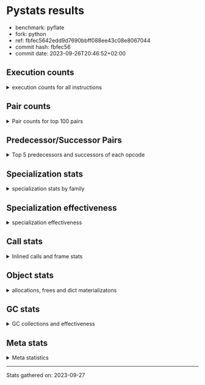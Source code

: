 
# Pystats results

- benchmark: pyflate
- fork: python
- ref: fbfec5642edd9d7690bbff088ee43c08e8067044
- commit hash: fbfec56
- commit date: 2023-09-26T20:46:52+02:00

## Execution counts

<details>
<summary> execution counts for all instructions </summary>

|Name | Count | Self | Cumulative | Miss ratio | 
|---|---:|---:|---:|---:|
| LOAD_FAST | 997,976,340 | 22.0% | 22.0% |  |
| LOAD_ATTR_INSTANCE_VALUE | 320,378,280 | 7.1% | 29.0% |  |
| LOAD_CONST | 320,088,600 | 7.1% | 36.1% |  |
| POP_JUMP_IF_FALSE | 295,274,340 | 6.5% | 42.6% |  |
| COMPARE_OP_INT | 241,876,560 | 5.3% | 47.9% |  |
| STORE_FAST | 225,396,480 | 5.0% | 52.9% |  |
| LOAD_FAST_LOAD_FAST | 218,228,700 | 4.8% | 57.7% |  |
| BINARY_OP | 145,463,300 | 3.2% | 60.9% |  |
| BINARY_OP_SUBTRACT_INT | 121,967,940 | 2.7% | 63.6% |  |
| JUMP_BACKWARD | 112,407,300 | 2.5% | 66.1% |  |
| SWAP | 112,375,380 | 2.5% | 68.6% |  |
| TO_BOOL_BOOL | 106,050,240 | 2.3% | 70.9% |  |
| BINARY_OP_ADD_INT | 104,915,460 | 2.3% | 73.2% |  |
| COPY | 103,479,120 | 2.3% | 75.5% |  |
| RESUME_CHECK | 95,983,980 | 2.1% | 77.6% | 0.0% |
| CALL_PY_EXACT_ARGS | 95,877,540 | 2.1% | 79.7% |  |
| LOAD_ATTR_METHOD_WITH_VALUES | 90,255,660 | 2.0% | 81.7% |  |
| RETURN_VALUE | 82,309,320 | 1.8% | 83.5% |  |
| BINARY_SUBSCR_LIST_INT | 68,517,420 | 1.5% | 85.0% |  |
| BINARY_SUBSCR | 58,030,840 | 1.3% | 86.3% |  |
| POP_JUMP_IF_TRUE | 57,245,280 | 1.3% | 87.6% |  |
| FOR_ITER_LIST | 53,177,280 | 1.2% | 88.7% |  |
| POP_TOP | 49,032,360 | 1.1% | 89.8% |  |
| LOAD_ATTR_METHOD_NO_DICT | 46,024,560 | 1.0% | 90.8% |  |
| CALL_LIST_APPEND | 46,008,660 | 1.0% | 91.8% |  |
| LOAD_GLOBAL_BUILTIN | 45,163,320 | 1.0% | 92.8% |  |
| CALL_LEN | 40,474,200 | 0.9% | 93.7% |  |
| STORE_SUBSCR_LIST_INT | 40,342,080 | 0.9% | 94.6% |  |
| STORE_ATTR_INSTANCE_VALUE | 35,343,900 | 0.8% | 95.4% |  |
| BINARY_SLICE | 35,338,380 | 0.8% | 96.2% |  |
| JUMP_FORWARD | 22,096,680 | 0.5% | 96.7% |  |
| FOR_ITER_RANGE | 20,896,980 | 0.5% | 97.1% |  |
| STORE_FAST_STORE_FAST | 20,293,020 | 0.4% | 97.6% |  |
| UNPACK_SEQUENCE_TWO_TUPLE | 20,240,400 | 0.4% | 98.0% |  |
| FOR_ITER | 20,191,480 | 0.4% | 98.5% |  |
| RETURN_CONST | 13,728,060 | 0.3% | 98.8% |  |
| UNARY_INVERT | 9,402,480 | 0.2% | 99.0% |  |
| GET_ITER | 9,004,020 | 0.2% | 99.2% |  |
| NOP | 8,905,080 | 0.2% | 99.4% |  |
| LOAD_GLOBAL_MODULE | 5,700,040 | 0.1% | 99.5% |  |
| STORE_SLICE | 5,568,180 | 0.1% | 99.6% |  |
| CALL_BUILTIN_O | 4,566,480 | 0.1% | 99.7% |  |
| LOAD_ATTR | 4,056,100 | 0.1% | 99.8% |  |
| TO_BOOL | 4,054,740 | 0.1% | 99.9% |  |
| CALL_METHOD_DESCRIPTOR_FAST | 4,053,780 | 0.1% | 100.0% |  |
| TO_BOOL_INT | 538,860 | 0.0% | 100.0% |  |
| CALL_BUILTIN_CLASS | 121,860 | 0.0% | 100.0% |  |
| BUILD_LIST | 69,480 | 0.0% | 100.0% |  |
| EXIT_INIT_CHECK | 53,400 | 0.0% | 100.0% |  |
| CALL_ALLOC_AND_ENTER_INIT | 53,400 | 0.0% | 100.0% |  |
| BUILD_TUPLE | 53,280 | 0.0% | 100.0% |  |
| INTERPRETER_EXIT | 52,920 | 0.0% | 100.0% |  |
| BINARY_OP_MULTIPLY_INT | 33,720 | 0.0% | 100.0% |  |
| CALL_BUILTIN_FAST | 24,060 | 0.0% | 100.0% |  |
| CALL | 17,100 | 0.0% | 100.0% |  |
| LIST_APPEND | 8,700 | 0.0% | 100.0% |  |
| LOAD_GLOBAL | 720 | 0.0% | 100.0% |  |
| COMPARE_OP | 420 | 0.0% | 100.0% |  |
| PUSH_NULL | 360 | 0.0% | 100.0% |  |
| CALL_KW | 360 | 0.0% | 100.0% |  |
| CALL_BUILTIN_FAST_WITH_KEYWORDS | 240 | 0.0% | 100.0% |  |
| LOAD_ATTR_MODULE | 220 | 0.0% | 100.0% |  |
| LOAD_DEREF | 180 | 0.0% | 100.0% |  |
| STORE_ATTR | 160 | 0.0% | 100.0% |  |
| LOAD_FAST_AND_CLEAR | 120 | 0.0% | 100.0% |  |
| CALL_METHOD_DESCRIPTOR_O | 120 | 0.0% | 100.0% |  |
| CALL_METHOD_DESCRIPTOR_NOARGS | 120 | 0.0% | 100.0% |  |
| CALL_ISINSTANCE | 120 | 0.0% | 100.0% |  |
| CALL_FUNCTION_EX | 120 | 0.0% | 100.0% |  |
| LOAD_FAST_CHECK | 60 | 0.0% | 100.0% |  |
| LIST_EXTEND | 60 | 0.0% | 100.0% |  |
| COPY_FREE_VARS | 60 | 0.0% | 100.0% |  |
| COMPARE_OP_STR | 60 | 0.0% | 100.0% |  |
| CALL_INTRINSIC_1 | 60 | 0.0% | 100.0% |  |
| BINARY_OP_SUBTRACT_FLOAT | 60 | 0.0% | 100.0% |  |


</details>

## Pair counts

<details>
<summary> Pair counts for top 100 pairs </summary>

|Pair | Count | Self | Cumulative | 
|---|---:|---:|---:|
| POP_JUMP_IF_FALSE LOAD_FAST | 238,200,360 | 5.2% | 5.2% |
| LOAD_FAST LOAD_ATTR_INSTANCE_VALUE | 202,437,800 | 4.5% | 9.7% |
| COMPARE_OP_INT POP_JUMP_IF_FALSE | 188,700,360 | 4.2% | 13.9% |
| LOAD_ATTR_INSTANCE_VALUE LOAD_FAST | 139,946,220 | 3.1% | 16.9% |
| STORE_FAST LOAD_FAST | 121,309,440 | 2.7% | 19.6% |
| LOAD_FAST LOAD_CONST | 114,541,080 | 2.5% | 22.1% |
| LOAD_FAST TO_BOOL_BOOL | 106,050,120 | 2.3% | 24.5% |
| TO_BOOL_BOOL POP_JUMP_IF_FALSE | 106,034,880 | 2.3% | 26.8% |
| CALL_PY_EXACT_ARGS RESUME_CHECK | 95,877,540 | 2.1% | 28.9% |
| LOAD_CONST BINARY_OP_ADD_INT | 93,302,020 | 2.1% | 31.0% |
| LOAD_FAST LOAD_ATTR_METHOD_WITH_VALUES | 90,221,720 | 2.0% | 33.0% |
| LOAD_ATTR_INSTANCE_VALUE COMPARE_OP_INT | 83,021,760 | 1.8% | 34.8% |
| LOAD_FAST_LOAD_FAST LOAD_ATTR_INSTANCE_VALUE | 82,920,540 | 1.8% | 36.6% |
| LOAD_CONST BINARY_OP_SUBTRACT_INT | 82,628,520 | 1.8% | 38.5% |
| LOAD_ATTR_METHOD_WITH_VALUES LOAD_FAST | 81,641,220 | 1.8% | 40.2% |
| STORE_FAST LOAD_FAST_LOAD_FAST | 76,118,460 | 1.7% | 41.9% |
| LOAD_FAST COMPARE_OP_INT | 61,175,580 | 1.3% | 43.3% |
| LOAD_FAST LOAD_FAST | 54,528,840 | 1.2% | 44.5% |
| LOAD_CONST LOAD_FAST | 53,977,380 | 1.2% | 45.7% |
| COMPARE_OP_INT POP_JUMP_IF_TRUE | 53,176,200 | 1.2% | 46.8% |
| FOR_ITER_LIST STORE_FAST | 53,123,580 | 1.2% | 48.0% |
| RESUME_CHECK LOAD_CONST | 48,250,920 | 1.1% | 49.1% |
| LOAD_FAST BINARY_OP | 46,166,300 | 1.0% | 50.1% |
| LOAD_FAST LOAD_ATTR_METHOD_NO_DICT | 46,024,380 | 1.0% | 51.1% |
| LOAD_GLOBAL_BUILTIN LOAD_FAST | 45,094,800 | 1.0% | 52.1% |
| JUMP_BACKWARD FOR_ITER_LIST | 44,279,880 | 1.0% | 53.1% |
| POP_JUMP_IF_TRUE JUMP_BACKWARD | 44,228,640 | 1.0% | 54.0% |
| LOAD_FAST CALL_PY_EXACT_ARGS | 43,352,780 | 1.0% | 55.0% |
| LOAD_FAST CALL_LEN | 40,474,120 | 0.9% | 55.9% |
| LOAD_FAST_LOAD_FAST BINARY_SUBSCR_LIST_INT | 40,342,080 | 0.9% | 56.8% |
| LOAD_FAST BINARY_OP_SUBTRACT_INT | 39,305,640 | 0.9% | 57.6% |
| BINARY_OP_SUBTRACT_INT RETURN_VALUE | 39,301,020 | 0.9% | 58.5% |
| BINARY_OP LOAD_CONST | 39,301,020 | 0.9% | 59.4% |
| LOAD_FAST LOAD_GLOBAL_BUILTIN | 36,434,400 | 0.8% | 60.2% |
| BINARY_OP LOAD_FAST | 36,106,440 | 0.8% | 61.0% |
| RESUME_CHECK LOAD_FAST_LOAD_FAST | 35,519,640 | 0.8% | 61.8% |
| SWAP STORE_ATTR_INSTANCE_VALUE | 35,019,840 | 0.8% | 62.5% |
| LOAD_FAST COPY | 35,019,840 | 0.8% | 63.3% |
| COPY LOAD_ATTR_INSTANCE_VALUE | 35,019,840 | 0.8% | 64.1% |
| RETURN_VALUE STORE_FAST | 33,448,680 | 0.7% | 64.8% |
| BINARY_OP_ADD_INT SWAP | 32,332,200 | 0.7% | 65.5% |
| STORE_ATTR_INSTANCE_VALUE LOAD_FAST | 30,967,380 | 0.7% | 66.2% |
| BINARY_OP_SUBTRACT_INT BINARY_OP | 29,956,080 | 0.7% | 66.9% |
| RETURN_VALUE BINARY_OP | 29,898,540 | 0.7% | 67.5% |
| LOAD_ATTR_INSTANCE_VALUE CALL_PY_EXACT_ARGS | 29,392,320 | 0.6% | 68.2% |
| SWAP COPY | 28,117,080 | 0.6% | 68.8% |
| COPY COMPARE_OP_INT | 28,117,040 | 0.6% | 69.4% |
| LOAD_CONST COMPARE_OP_INT | 26,989,000 | 0.6% | 70.0% |
| LOAD_ATTR_METHOD_NO_DICT LOAD_FAST | 25,784,820 | 0.6% | 70.6% |
| BINARY_SUBSCR_LIST_INT STORE_FAST | 25,739,220 | 0.6% | 71.1% |
| BINARY_OP_ADD_INT BINARY_SLICE | 24,201,660 | 0.5% | 71.7% |
| LOAD_FAST_LOAD_FAST LOAD_CONST | 23,689,140 | 0.5% | 72.2% |
| JUMP_BACKWARD LOAD_FAST | 23,623,080 | 0.5% | 72.7% |
| BINARY_OP_SUBTRACT_INT COMPARE_OP_INT | 23,511,240 | 0.5% | 73.2% |
| POP_TOP LOAD_FAST | 22,570,560 | 0.5% | 73.7% |
| LOAD_CONST STORE_FAST | 22,415,160 | 0.5% | 74.2% |
| JUMP_FORWARD LOAD_FAST | 22,096,440 | 0.5% | 74.7% |
| BINARY_OP_ADD_INT STORE_FAST | 22,063,740 | 0.5% | 75.2% |
| JUMP_BACKWARD FOR_ITER_RANGE | 20,790,480 | 0.5% | 75.7% |
| FOR_ITER_RANGE STORE_FAST | 20,790,480 | 0.5% | 76.1% |
| LOAD_ATTR_INSTANCE_VALUE STORE_FAST | 20,500,680 | 0.5% | 76.6% |
| BINARY_OP RETURN_VALUE | 20,496,120 | 0.5% | 77.0% |
| CALL_LIST_APPEND JUMP_BACKWARD | 20,417,640 | 0.4% | 77.5% |
| UNPACK_SEQUENCE_TWO_TUPLE STORE_FAST_STORE_FAST | 20,240,040 | 0.4% | 77.9% |
| JUMP_BACKWARD FOR_ITER | 20,186,400 | 0.4% | 78.4% |
| FOR_ITER UNPACK_SEQUENCE_TWO_TUPLE | 20,186,400 | 0.4% | 78.8% |
| SWAP SWAP | 20,171,040 | 0.4% | 79.2% |
| SWAP STORE_SUBSCR_LIST_INT | 20,171,040 | 0.4% | 79.7% |
| STORE_SUBSCR_LIST_INT LOAD_FAST_LOAD_FAST | 20,171,040 | 0.4% | 80.1% |
| STORE_SUBSCR_LIST_INT JUMP_BACKWARD | 20,171,040 | 0.4% | 80.6% |
| STORE_FAST_STORE_FAST LOAD_FAST_LOAD_FAST | 20,171,040 | 0.4% | 81.0% |
| LOAD_FAST_LOAD_FAST LOAD_FAST_LOAD_FAST | 20,171,040 | 0.4% | 81.5% |
| LOAD_FAST_LOAD_FAST COPY | 20,171,040 | 0.4% | 81.9% |
| LOAD_FAST_LOAD_FAST BINARY_SUBSCR | 20,171,040 | 0.4% | 82.4% |
| LOAD_ATTR_METHOD_NO_DICT LOAD_FAST_LOAD_FAST | 20,171,040 | 0.4% | 82.8% |
| COPY COPY | 20,171,040 | 0.4% | 83.2% |
| COPY BINARY_SUBSCR_LIST_INT | 20,171,040 | 0.4% | 83.7% |
| BINARY_SUBSCR_LIST_INT STORE_SUBSCR_LIST_INT | 20,171,040 | 0.4% | 84.1% |
| BINARY_SUBSCR_LIST_INT LOAD_CONST | 20,171,040 | 0.4% | 84.6% |
| BINARY_SUBSCR CALL_LIST_APPEND | 20,171,040 | 0.4% | 85.0% |
| BINARY_OP_ADD_INT BINARY_SUBSCR | 19,724,640 | 0.4% | 85.5% |
| BINARY_SUBSCR SWAP | 19,167,780 | 0.4% | 85.9% |
| CALL_LEN COMPARE_OP_INT | 18,298,960 | 0.4% | 86.3% |
| POP_JUMP_IF_FALSE JUMP_BACKWARD | 18,254,280 | 0.4% | 86.7% |
| STORE_FAST LOAD_CONST | 18,130,560 | 0.4% | 87.1% |
| LOAD_FAST LOAD_FAST_LOAD_FAST | 18,120,960 | 0.4% | 87.5% |
| LOAD_FAST BINARY_SUBSCR | 18,120,960 | 0.4% | 87.9% |
| CALL_LIST_APPEND LOAD_FAST | 18,120,960 | 0.4% | 88.3% |
| CALL_LEN LOAD_CONST | 18,120,960 | 0.4% | 88.7% |
| BINARY_SUBSCR LOAD_FAST | 18,120,960 | 0.4% | 89.1% |
| BINARY_SLICE CALL_LIST_APPEND | 17,608,440 | 0.4% | 89.5% |
| POP_TOP JUMP_FORWARD | 17,564,580 | 0.4% | 89.9% |
| POP_JUMP_IF_FALSE POP_TOP | 17,564,100 | 0.4% | 90.2% |
| BINARY_OP STORE_FAST | 14,328,960 | 0.3% | 90.6% |
| RETURN_CONST POP_TOP | 13,674,660 | 0.3% | 90.9% |
| LOAD_FAST RETURN_VALUE | 13,509,420 | 0.3% | 91.2% |
| BINARY_OP SWAP | 13,456,200 | 0.3% | 91.5% |
| LOAD_CONST CALL_PY_EXACT_ARGS | 13,455,980 | 0.3% | 91.8% |
| POP_JUMP_IF_TRUE LOAD_FAST | 13,007,520 | 0.3% | 92.0% |
| RESUME_CHECK LOAD_FAST | 12,212,220 | 0.3% | 92.3% |


</details>

## Predecessor/Successor Pairs

<details>
<summary> Top 5 predecessors and successors of each opcode </summary>

### BINARY_SLICE

<details>
<summary> Successors and predecessors for BINARY_SLICE </summary>

|Predecessors | Count | Percentage | 
|---|---:|---:|
| BINARY_OP_ADD_INT | 24,201,660 | 68.5% |
| LOAD_CONST | 5,568,540 | 15.8% |
| LOAD_FAST | 5,568,180 | 15.8% |

|Successors | Count | Percentage | 
|---|---:|---:|
| CALL_LIST_APPEND | 17,608,440 | 49.8% |
| BINARY_OP | 11,136,360 | 31.5% |
| LOAD_FAST | 5,568,180 | 15.8% |
| LOAD_GLOBAL_BUILTIN | 512,520 | 1.5% |
| CALL_BUILTIN_O | 512,520 | 1.5% |


</details>

### STORE_SLICE

<details>
<summary> Successors and predecessors for STORE_SLICE </summary>

|Predecessors | Count | Percentage | 
|---|---:|---:|
| LOAD_CONST | 5,568,180 | 100.0% |

|Successors | Count | Percentage | 
|---|---:|---:|
| RETURN_CONST | 5,568,180 | 100.0% |


</details>

### CACHE

<details>
<summary> Successors and predecessors for CACHE </summary>

|Predecessors | Count | Percentage | 
|---|---:|---:|

|Successors | Count | Percentage | 
|---|---:|---:|
| RESUME_CHECK | 52,920 | 100.0% |


</details>

### BINARY_SUBSCR

<details>
<summary> Successors and predecessors for BINARY_SUBSCR </summary>

|Predecessors | Count | Percentage | 
|---|---:|---:|
| LOAD_FAST_LOAD_FAST | 20,171,040 | 34.8% |
| BINARY_OP_ADD_INT | 19,724,640 | 34.0% |
| LOAD_FAST | 18,120,960 | 31.2% |
| BINARY_SUBSCR | 14,200 | 0.0% |

|Successors | Count | Percentage | 
|---|---:|---:|
| CALL_LIST_APPEND | 20,171,040 | 34.8% |
| SWAP | 19,167,780 | 33.0% |
| LOAD_FAST | 18,120,960 | 31.2% |
| COMPARE_OP_INT | 556,860 | 1.0% |
| BINARY_SUBSCR | 14,200 | 0.0% |


</details>

### EXIT_INIT_CHECK

<details>
<summary> Successors and predecessors for EXIT_INIT_CHECK </summary>

|Predecessors | Count | Percentage | 
|---|---:|---:|
| RETURN_CONST | 53,400 | 100.0% |

|Successors | Count | Percentage | 
|---|---:|---:|
| RETURN_VALUE | 53,400 | 100.0% |


</details>

### GET_ITER

<details>
<summary> Successors and predecessors for GET_ITER </summary>

|Predecessors | Count | Percentage | 
|---|---:|---:|
| LOAD_ATTR_INSTANCE_VALUE | 8,896,980 | 98.8% |
| CALL_BUILTIN_CLASS | 106,560 | 1.2% |
| BINARY_SLICE | 360 | 0.0% |
| LOAD_FAST | 120 | 0.0% |

|Successors | Count | Percentage | 
|---|---:|---:|
| FOR_ITER_LIST | 8,897,400 | 98.8% |
| FOR_ITER_RANGE | 106,500 | 1.2% |
| LOAD_FAST_AND_CLEAR | 60 | 0.0% |
| FOR_ITER | 60 | 0.0% |


</details>

### INTERPRETER_EXIT

<details>
<summary> Successors and predecessors for INTERPRETER_EXIT </summary>

|Predecessors | Count | Percentage | 
|---|---:|---:|
| RETURN_VALUE | 52,920 | 100.0% |

|Successors | Count | Percentage | 
|---|---:|---:|


</details>

### NOP

<details>
<summary> Successors and predecessors for NOP </summary>

|Predecessors | Count | Percentage | 
|---|---:|---:|
| CALL_LIST_APPEND | 5,390,220 | 60.5% |
| JUMP_BACKWARD | 3,505,980 | 39.4% |
| POP_JUMP_IF_FALSE | 8,700 | 0.1% |
| STORE_FAST | 120 | 0.0% |
| POP_TOP | 60 | 0.0% |

|Successors | Count | Percentage | 
|---|---:|---:|
| JUMP_BACKWARD | 5,390,220 | 60.5% |
| LOAD_FAST | 3,514,800 | 39.5% |
| LOAD_DEREF | 60 | 0.0% |


</details>

### POP_TOP

<details>
<summary> Successors and predecessors for POP_TOP </summary>

|Predecessors | Count | Percentage | 
|---|---:|---:|
| POP_JUMP_IF_FALSE | 17,564,100 | 35.8% |
| RETURN_CONST | 13,674,660 | 27.9% |
| RETURN_VALUE | 8,896,440 | 18.1% |
| SWAP | 8,896,260 | 18.1% |
| POP_JUMP_IF_TRUE | 360 | 0.0% |

|Successors | Count | Percentage | 
|---|---:|---:|
| LOAD_FAST | 22,570,560 | 46.0% |
| JUMP_FORWARD | 17,564,580 | 35.8% |
| RETURN_VALUE | 8,896,260 | 18.1% |
| RETURN_CONST | 420 | 0.0% |
| LOAD_FAST_LOAD_FAST | 360 | 0.0% |


</details>

### PUSH_NULL

<details>
<summary> Successors and predecessors for PUSH_NULL </summary>

|Predecessors | Count | Percentage | 
|---|---:|---:|
| LOAD_ATTR_MODULE | 220 | 61.1% |
| LOAD_DEREF | 120 | 33.3% |
| LOAD_ATTR | 20 | 5.6% |

|Successors | Count | Percentage | 
|---|---:|---:|
| CALL | 180 | 50.0% |
| LOAD_FAST | 120 | 33.3% |
| LOAD_FAST_CHECK | 60 | 16.7% |


</details>

### RETURN_VALUE

<details>
<summary> Successors and predecessors for RETURN_VALUE </summary>

|Predecessors | Count | Percentage | 
|---|---:|---:|
| BINARY_OP_SUBTRACT_INT | 39,301,020 | 47.7% |
| BINARY_OP | 20,496,120 | 24.9% |
| LOAD_FAST | 13,509,420 | 16.4% |
| POP_TOP | 8,896,260 | 10.8% |
| EXIT_INIT_CHECK | 53,400 | 0.1% |

|Successors | Count | Percentage | 
|---|---:|---:|
| STORE_FAST | 33,448,680 | 40.6% |
| BINARY_OP | 29,898,540 | 36.3% |
| LOAD_FAST | 9,455,400 | 11.5% |
| POP_TOP | 8,896,440 | 10.8% |
| TO_BOOL_INT | 470,460 | 0.6% |


</details>

### TO_BOOL

<details>
<summary> Successors and predecessors for TO_BOOL </summary>

|Predecessors | Count | Percentage | 
|---|---:|---:|
| LOAD_FAST | 4,053,740 | 100.0% |
| TO_BOOL | 980 | 0.0% |
| CALL_LEN | 20 | 0.0% |

|Successors | Count | Percentage | 
|---|---:|---:|
| POP_JUMP_IF_TRUE | 4,053,720 | 100.0% |
| TO_BOOL | 980 | 0.0% |
| TO_BOOL_INT | 40 | 0.0% |


</details>

### UNARY_INVERT

<details>
<summary> Successors and predecessors for UNARY_INVERT </summary>

|Predecessors | Count | Percentage | 
|---|---:|---:|
| BINARY_OP | 9,402,480 | 100.0% |

|Successors | Count | Percentage | 
|---|---:|---:|
| BINARY_OP | 9,402,480 | 100.0% |


</details>

### BINARY_OP

<details>
<summary> Successors and predecessors for BINARY_OP </summary>

|Predecessors | Count | Percentage | 
|---|---:|---:|
| LOAD_FAST | 46,166,300 | 31.7% |
| BINARY_OP_SUBTRACT_INT | 29,956,080 | 20.6% |
| RETURN_VALUE | 29,898,540 | 20.6% |
| BINARY_SLICE | 11,136,360 | 7.7% |
| UNARY_INVERT | 9,402,480 | 6.5% |

|Successors | Count | Percentage | 
|---|---:|---:|
| LOAD_CONST | 39,301,020 | 27.0% |
| LOAD_FAST | 36,106,440 | 24.8% |
| RETURN_VALUE | 20,496,120 | 14.1% |
| STORE_FAST | 14,328,960 | 9.9% |
| SWAP | 13,456,200 | 9.3% |


</details>

### BUILD_LIST

<details>
<summary> Successors and predecessors for BUILD_LIST </summary>

|Predecessors | Count | Percentage | 
|---|---:|---:|
| LOAD_FAST_LOAD_FAST | 53,280 | 76.7% |
| CALL_BUILTIN_CLASS | 14,400 | 20.7% |
| STORE_FAST | 540 | 0.8% |
| RESUME_CHECK | 480 | 0.7% |
| BUILD_TUPLE | 360 | 0.5% |

|Successors | Count | Percentage | 
|---|---:|---:|
| BINARY_OP | 68,040 | 97.9% |
| STORE_FAST | 1,200 | 1.7% |
| SWAP | 60 | 0.1% |
| LOAD_DEREF | 60 | 0.1% |
| LOAD_CONST | 60 | 0.1% |


</details>

### BUILD_TUPLE

<details>
<summary> Successors and predecessors for BUILD_TUPLE </summary>

|Predecessors | Count | Percentage | 
|---|---:|---:|
| LOAD_ATTR_INSTANCE_VALUE | 52,920 | 99.3% |
| LOAD_CONST | 360 | 0.7% |

|Successors | Count | Percentage | 
|---|---:|---:|
| RETURN_VALUE | 52,920 | 99.3% |
| BUILD_LIST | 360 | 0.7% |


</details>

### CALL

<details>
<summary> Successors and predecessors for CALL </summary>

|Predecessors | Count | Percentage | 
|---|---:|---:|
| CALL_BUILTIN_FAST | 15,360 | 89.8% |
| LOAD_FAST | 840 | 4.9% |
| LOAD_CONST | 300 | 1.8% |
| PUSH_NULL | 180 | 1.1% |
| CALL | 160 | 0.9% |

|Successors | Count | Percentage | 
|---|---:|---:|
| CALL_LIST_APPEND | 15,360 | 89.8% |
| CALL_BUILTIN_CLASS | 540 | 3.2% |
| CALL_PY_EXACT_ARGS | 360 | 2.1% |
| CALL | 160 | 0.9% |
| STORE_FAST | 120 | 0.7% |


</details>

### CALL_FUNCTION_EX

<details>
<summary> Successors and predecessors for CALL_FUNCTION_EX </summary>

|Predecessors | Count | Percentage | 
|---|---:|---:|
| LOAD_FAST | 60 | 50.0% |
| CALL_INTRINSIC_1 | 60 | 50.0% |

|Successors | Count | Percentage | 
|---|---:|---:|
| RESUME_CHECK | 60 | 50.0% |
| COPY_FREE_VARS | 60 | 50.0% |


</details>

### CALL_INTRINSIC_1

<details>
<summary> Successors and predecessors for CALL_INTRINSIC_1 </summary>

|Predecessors | Count | Percentage | 
|---|---:|---:|
| LIST_EXTEND | 60 | 100.0% |

|Successors | Count | Percentage | 
|---|---:|---:|
| CALL_FUNCTION_EX | 60 | 100.0% |


</details>

### CALL_KW

<details>
<summary> Successors and predecessors for CALL_KW </summary>

|Predecessors | Count | Percentage | 
|---|---:|---:|
| LOAD_CONST | 360 | 100.0% |

|Successors | Count | Percentage | 
|---|---:|---:|
| POP_TOP | 360 | 100.0% |


</details>

### COMPARE_OP

<details>
<summary> Successors and predecessors for COMPARE_OP </summary>

|Predecessors | Count | Percentage | 
|---|---:|---:|
| LOAD_CONST | 280 | 66.7% |
| COPY | 40 | 9.5% |
| COMPARE_OP | 40 | 9.5% |
| CALL_BUILTIN_O | 40 | 9.5% |
| CALL_LEN | 20 | 4.8% |

|Successors | Count | Percentage | 
|---|---:|---:|
| POP_JUMP_IF_FALSE | 180 | 42.9% |
| COMPARE_OP_INT | 180 | 42.9% |
| COMPARE_OP | 40 | 9.5% |
| COMPARE_OP_STR | 20 | 4.8% |


</details>

### COPY

<details>
<summary> Successors and predecessors for COPY </summary>

|Predecessors | Count | Percentage | 
|---|---:|---:|
| LOAD_FAST | 35,019,840 | 33.8% |
| SWAP | 28,117,080 | 27.2% |
| LOAD_FAST_LOAD_FAST | 20,171,040 | 19.5% |
| COPY | 20,171,040 | 19.5% |
| RETURN_VALUE | 60 | 0.0% |

|Successors | Count | Percentage | 
|---|---:|---:|
| LOAD_ATTR_INSTANCE_VALUE | 35,019,840 | 33.8% |
| COMPARE_OP_INT | 28,117,040 | 27.2% |
| COPY | 20,171,040 | 19.5% |
| BINARY_SUBSCR_LIST_INT | 20,171,040 | 19.5% |
| STORE_FAST_STORE_FAST | 60 | 0.0% |


</details>

### COPY_FREE_VARS

<details>
<summary> Successors and predecessors for COPY_FREE_VARS </summary>

|Predecessors | Count | Percentage | 
|---|---:|---:|
| CALL_FUNCTION_EX | 60 | 100.0% |

|Successors | Count | Percentage | 
|---|---:|---:|
| RESUME_CHECK | 60 | 100.0% |


</details>

### FOR_ITER

<details>
<summary> Successors and predecessors for FOR_ITER </summary>

|Predecessors | Count | Percentage | 
|---|---:|---:|
| JUMP_BACKWARD | 20,186,400 | 100.0% |
| FOR_ITER | 4,960 | 0.0% |
| SWAP | 60 | 0.0% |
| GET_ITER | 60 | 0.0% |

|Successors | Count | Percentage | 
|---|---:|---:|
| UNPACK_SEQUENCE_TWO_TUPLE | 20,186,400 | 100.0% |
| FOR_ITER | 4,960 | 0.0% |
| STORE_FAST | 60 | 0.0% |
| LOAD_FAST | 60 | 0.0% |


</details>

### JUMP_BACKWARD

<details>
<summary> Successors and predecessors for JUMP_BACKWARD </summary>

|Predecessors | Count | Percentage | 
|---|---:|---:|
| POP_JUMP_IF_TRUE | 44,228,640 | 39.3% |
| CALL_LIST_APPEND | 20,417,640 | 18.2% |
| STORE_SUBSCR_LIST_INT | 20,171,040 | 17.9% |
| POP_JUMP_IF_FALSE | 18,254,280 | 16.2% |
| NOP | 5,390,220 | 4.8% |

|Successors | Count | Percentage | 
|---|---:|---:|
| FOR_ITER_LIST | 44,279,880 | 39.4% |
| LOAD_FAST | 23,623,080 | 21.0% |
| FOR_ITER_RANGE | 20,790,480 | 18.5% |
| FOR_ITER | 20,186,400 | 18.0% |
| NOP | 3,505,980 | 3.1% |


</details>

### JUMP_FORWARD

<details>
<summary> Successors and predecessors for JUMP_FORWARD </summary>

|Predecessors | Count | Percentage | 
|---|---:|---:|
| POP_TOP | 17,564,580 | 79.5% |
| POP_JUMP_IF_FALSE | 4,019,520 | 18.2% |
| STORE_FAST | 512,580 | 2.3% |

|Successors | Count | Percentage | 
|---|---:|---:|
| LOAD_FAST | 22,096,440 | 100.0% |
| LOAD_CONST | 60 | 0.0% |
| JUMP_BACKWARD | 60 | 0.0% |
| BUILD_LIST | 60 | 0.0% |
| LOAD_GLOBAL_MODULE | 40 | 0.0% |


</details>

### LIST_APPEND

<details>
<summary> Successors and predecessors for LIST_APPEND </summary>

|Predecessors | Count | Percentage | 
|---|---:|---:|
| CALL_BUILTIN_FAST | 8,700 | 100.0% |

|Successors | Count | Percentage | 
|---|---:|---:|
| JUMP_BACKWARD | 8,700 | 100.0% |


</details>

### LIST_EXTEND

<details>
<summary> Successors and predecessors for LIST_EXTEND </summary>

|Predecessors | Count | Percentage | 
|---|---:|---:|
| LOAD_DEREF | 60 | 100.0% |

|Successors | Count | Percentage | 
|---|---:|---:|
| CALL_INTRINSIC_1 | 60 | 100.0% |


</details>

### LOAD_ATTR

<details>
<summary> Successors and predecessors for LOAD_ATTR </summary>

|Predecessors | Count | Percentage | 
|---|---:|---:|
| LOAD_ATTR_INSTANCE_VALUE | 4,053,720 | 99.9% |
| LOAD_ATTR | 1,060 | 0.0% |
| LOAD_GLOBAL_MODULE | 800 | 0.0% |
| LOAD_FAST | 440 | 0.0% |
| LOAD_CONST | 40 | 0.0% |

|Successors | Count | Percentage | 
|---|---:|---:|
| LOAD_FAST | 4,053,720 | 99.9% |
| LOAD_ATTR | 1,060 | 0.0% |
| LOAD_CONST | 420 | 0.0% |
| LOAD_FAST_LOAD_FAST | 360 | 0.0% |
| LOAD_ATTR_METHOD_WITH_VALUES | 220 | 0.0% |


</details>

### LOAD_CONST

<details>
<summary> Successors and predecessors for LOAD_CONST </summary>

|Predecessors | Count | Percentage | 
|---|---:|---:|
| LOAD_FAST | 114,541,080 | 35.8% |
| RESUME_CHECK | 48,250,920 | 15.1% |
| BINARY_OP | 39,301,020 | 12.3% |
| LOAD_FAST_LOAD_FAST | 23,689,140 | 7.4% |
| BINARY_SUBSCR_LIST_INT | 20,171,040 | 6.3% |

|Successors | Count | Percentage | 
|---|---:|---:|
| BINARY_OP_ADD_INT | 93,302,020 | 29.1% |
| BINARY_OP_SUBTRACT_INT | 82,628,520 | 25.8% |
| LOAD_FAST | 53,977,380 | 16.9% |
| COMPARE_OP_INT | 26,989,000 | 8.4% |
| STORE_FAST | 22,415,160 | 7.0% |


</details>

### LOAD_DEREF

<details>
<summary> Successors and predecessors for LOAD_DEREF </summary>

|Predecessors | Count | Percentage | 
|---|---:|---:|
| RESUME_CHECK | 60 | 33.3% |
| NOP | 60 | 33.3% |
| BUILD_LIST | 60 | 33.3% |

|Successors | Count | Percentage | 
|---|---:|---:|
| PUSH_NULL | 120 | 66.7% |
| LIST_EXTEND | 60 | 33.3% |


</details>

### LOAD_FAST

<details>
<summary> Successors and predecessors for LOAD_FAST </summary>

|Predecessors | Count | Percentage | 
|---|---:|---:|
| POP_JUMP_IF_FALSE | 238,200,360 | 23.9% |
| LOAD_ATTR_INSTANCE_VALUE | 139,946,220 | 14.0% |
| STORE_FAST | 121,309,440 | 12.2% |
| LOAD_ATTR_METHOD_WITH_VALUES | 81,641,220 | 8.2% |
| LOAD_FAST | 54,528,840 | 5.5% |

|Successors | Count | Percentage | 
|---|---:|---:|
| LOAD_ATTR_INSTANCE_VALUE | 202,437,800 | 20.3% |
| LOAD_CONST | 114,541,080 | 11.5% |
| TO_BOOL_BOOL | 106,050,120 | 10.6% |
| LOAD_ATTR_METHOD_WITH_VALUES | 90,221,720 | 9.0% |
| COMPARE_OP_INT | 61,175,580 | 6.1% |


</details>

### LOAD_FAST_AND_CLEAR

<details>
<summary> Successors and predecessors for LOAD_FAST_AND_CLEAR </summary>

|Predecessors | Count | Percentage | 
|---|---:|---:|
| LOAD_FAST_AND_CLEAR | 60 | 50.0% |
| GET_ITER | 60 | 50.0% |

|Successors | Count | Percentage | 
|---|---:|---:|
| SWAP | 60 | 50.0% |
| LOAD_FAST_AND_CLEAR | 60 | 50.0% |


</details>

### LOAD_FAST_CHECK

<details>
<summary> Successors and predecessors for LOAD_FAST_CHECK </summary>

|Predecessors | Count | Percentage | 
|---|---:|---:|
| PUSH_NULL | 60 | 100.0% |

|Successors | Count | Percentage | 
|---|---:|---:|
| CALL_BUILTIN_FAST_WITH_KEYWORDS | 40 | 66.7% |
| CALL | 20 | 33.3% |


</details>

### LOAD_FAST_LOAD_FAST

<details>
<summary> Successors and predecessors for LOAD_FAST_LOAD_FAST </summary>

|Predecessors | Count | Percentage | 
|---|---:|---:|
| STORE_FAST | 76,118,460 | 34.9% |
| RESUME_CHECK | 35,519,640 | 16.3% |
| STORE_SUBSCR_LIST_INT | 20,171,040 | 9.2% |
| STORE_FAST_STORE_FAST | 20,171,040 | 9.2% |
| LOAD_FAST_LOAD_FAST | 20,171,040 | 9.2% |

|Successors | Count | Percentage | 
|---|---:|---:|
| LOAD_ATTR_INSTANCE_VALUE | 82,920,540 | 38.0% |
| BINARY_SUBSCR_LIST_INT | 40,342,080 | 18.5% |
| LOAD_CONST | 23,689,140 | 10.9% |
| LOAD_FAST_LOAD_FAST | 20,171,040 | 9.2% |
| COPY | 20,171,040 | 9.2% |


</details>

### LOAD_GLOBAL

<details>
<summary> Successors and predecessors for LOAD_GLOBAL </summary>

|Predecessors | Count | Percentage | 
|---|---:|---:|
| STORE_FAST | 280 | 38.9% |
| POP_JUMP_IF_FALSE | 80 | 11.1% |
| RESUME_CHECK | 60 | 8.3% |
| LOAD_GLOBAL_BUILTIN | 60 | 8.3% |
| LOAD_FAST | 60 | 8.3% |

|Successors | Count | Percentage | 
|---|---:|---:|
| LOAD_GLOBAL_BUILTIN | 440 | 61.1% |
| LOAD_GLOBAL_MODULE | 260 | 36.1% |
| LOAD_ATTR | 20 | 2.8% |


</details>

### POP_JUMP_IF_FALSE

<details>
<summary> Successors and predecessors for POP_JUMP_IF_FALSE </summary>

|Predecessors | Count | Percentage | 
|---|---:|---:|
| COMPARE_OP_INT | 188,700,360 | 63.9% |
| TO_BOOL_BOOL | 106,034,880 | 35.9% |
| TO_BOOL_INT | 538,860 | 0.2% |
| COMPARE_OP | 180 | 0.0% |
| COMPARE_OP_STR | 60 | 0.0% |

|Successors | Count | Percentage | 
|---|---:|---:|
| LOAD_FAST | 238,200,360 | 80.7% |
| JUMP_BACKWARD | 18,254,280 | 6.2% |
| POP_TOP | 17,564,100 | 5.9% |
| LOAD_CONST | 11,207,040 | 3.8% |
| RETURN_CONST | 4,051,620 | 1.4% |


</details>

### POP_JUMP_IF_TRUE

<details>
<summary> Successors and predecessors for POP_JUMP_IF_TRUE </summary>

|Predecessors | Count | Percentage | 
|---|---:|---:|
| COMPARE_OP_INT | 53,176,200 | 92.9% |
| TO_BOOL | 4,053,720 | 7.1% |
| TO_BOOL_BOOL | 15,360 | 0.0% |

|Successors | Count | Percentage | 
|---|---:|---:|
| JUMP_BACKWARD | 44,228,640 | 77.3% |
| LOAD_FAST | 13,007,520 | 22.7% |
| LOAD_GLOBAL_MODULE | 8,740 | 0.0% |
| POP_TOP | 360 | 0.0% |
| LOAD_GLOBAL | 20 | 0.0% |


</details>

### RETURN_CONST

<details>
<summary> Successors and predecessors for RETURN_CONST </summary>

|Predecessors | Count | Percentage | 
|---|---:|---:|
| STORE_SLICE | 5,568,180 | 40.6% |
| STORE_ATTR_INSTANCE_VALUE | 4,107,120 | 29.9% |
| POP_JUMP_IF_FALSE | 4,051,620 | 29.5% |
| FOR_ITER_LIST | 720 | 0.0% |
| POP_TOP | 420 | 0.0% |

|Successors | Count | Percentage | 
|---|---:|---:|
| POP_TOP | 13,674,660 | 99.6% |
| EXIT_INIT_CHECK | 53,400 | 0.4% |


</details>

### STORE_ATTR

<details>
<summary> Successors and predecessors for STORE_ATTR </summary>

|Predecessors | Count | Percentage | 
|---|---:|---:|
| LOAD_FAST | 140 | 87.5% |
| LOAD_FAST_LOAD_FAST | 20 | 12.5% |

|Successors | Count | Percentage | 
|---|---:|---:|
| STORE_ATTR_INSTANCE_VALUE | 160 | 100.0% |


</details>

### STORE_FAST

<details>
<summary> Successors and predecessors for STORE_FAST </summary>

|Predecessors | Count | Percentage | 
|---|---:|---:|
| FOR_ITER_LIST | 53,123,580 | 23.6% |
| RETURN_VALUE | 33,448,680 | 14.8% |
| BINARY_SUBSCR_LIST_INT | 25,739,220 | 11.4% |
| LOAD_CONST | 22,415,160 | 9.9% |
| BINARY_OP_ADD_INT | 22,063,740 | 9.8% |

|Successors | Count | Percentage | 
|---|---:|---:|
| LOAD_FAST | 121,309,440 | 53.8% |
| LOAD_FAST_LOAD_FAST | 76,118,460 | 33.8% |
| LOAD_CONST | 18,130,560 | 8.0% |
| LOAD_GLOBAL_MODULE | 5,391,060 | 2.4% |
| JUMP_BACKWARD | 3,879,180 | 1.7% |


</details>

### STORE_FAST_STORE_FAST

<details>
<summary> Successors and predecessors for STORE_FAST_STORE_FAST </summary>

|Predecessors | Count | Percentage | 
|---|---:|---:|
| UNPACK_SEQUENCE_TWO_TUPLE | 20,240,040 | 99.7% |
| LOAD_FAST_LOAD_FAST | 52,920 | 0.3% |
| COPY | 60 | 0.0% |

|Successors | Count | Percentage | 
|---|---:|---:|
| LOAD_FAST_LOAD_FAST | 20,171,040 | 99.4% |
| LOAD_FAST | 121,920 | 0.6% |
| BUILD_LIST | 60 | 0.0% |


</details>

### SWAP

<details>
<summary> Successors and predecessors for SWAP </summary>

|Predecessors | Count | Percentage | 
|---|---:|---:|
| BINARY_OP_ADD_INT | 32,332,200 | 28.8% |
| SWAP | 20,171,040 | 17.9% |
| BINARY_SUBSCR | 19,167,780 | 17.1% |
| BINARY_OP | 13,456,200 | 12.0% |
| BINARY_OP_SUBTRACT_INT | 9,402,480 | 8.4% |

|Successors | Count | Percentage | 
|---|---:|---:|
| STORE_ATTR_INSTANCE_VALUE | 35,019,840 | 31.2% |
| COPY | 28,117,080 | 25.0% |
| SWAP | 20,171,040 | 17.9% |
| STORE_SUBSCR_LIST_INT | 20,171,040 | 17.9% |
| POP_TOP | 8,896,260 | 7.9% |


</details>

### BINARY_OP_ADD_INT

<details>
<summary> Successors and predecessors for BINARY_OP_ADD_INT </summary>

|Predecessors | Count | Percentage | 
|---|---:|---:|
| LOAD_CONST | 93,302,020 | 88.9% |
| CALL_LEN | 4,053,720 | 3.9% |
| CALL_BUILTIN_O | 4,053,720 | 3.9% |
| BINARY_OP | 3,506,000 | 3.3% |

|Successors | Count | Percentage | 
|---|---:|---:|
| SWAP | 32,332,200 | 30.8% |
| BINARY_SLICE | 24,201,660 | 23.1% |
| STORE_FAST | 22,063,740 | 21.0% |
| BINARY_SUBSCR | 19,724,640 | 18.8% |
| LOAD_CONST | 5,568,180 | 5.3% |


</details>

### BINARY_OP_MULTIPLY_INT

<details>
<summary> Successors and predecessors for BINARY_OP_MULTIPLY_INT </summary>

|Predecessors | Count | Percentage | 
|---|---:|---:|
| LOAD_CONST | 33,720 | 100.0% |

|Successors | Count | Percentage | 
|---|---:|---:|
| LOAD_CONST | 33,720 | 100.0% |


</details>

### BINARY_OP_SUBTRACT_FLOAT

<details>
<summary> Successors and predecessors for BINARY_OP_SUBTRACT_FLOAT </summary>

|Predecessors | Count | Percentage | 
|---|---:|---:|
| LOAD_FAST | 40 | 66.7% |
| BINARY_OP | 20 | 33.3% |

|Successors | Count | Percentage | 
|---|---:|---:|
| STORE_FAST | 60 | 100.0% |


</details>

### BINARY_OP_SUBTRACT_INT

<details>
<summary> Successors and predecessors for BINARY_OP_SUBTRACT_INT </summary>

|Predecessors | Count | Percentage | 
|---|---:|---:|
| LOAD_CONST | 82,628,520 | 67.7% |
| LOAD_FAST | 39,305,640 | 32.2% |
| BINARY_OP_SUBTRACT_INT | 33,720 | 0.0% |
| CALL_BUILTIN_O | 40 | 0.0% |
| BINARY_OP | 20 | 0.0% |

|Successors | Count | Percentage | 
|---|---:|---:|
| RETURN_VALUE | 39,301,020 | 32.2% |
| BINARY_OP | 29,956,080 | 24.6% |
| COMPARE_OP_INT | 23,511,240 | 19.3% |
| SWAP | 9,402,480 | 7.7% |
| STORE_FAST | 8,930,040 | 7.3% |


</details>

### BINARY_SUBSCR_LIST_INT

<details>
<summary> Successors and predecessors for BINARY_SUBSCR_LIST_INT </summary>

|Predecessors | Count | Percentage | 
|---|---:|---:|
| LOAD_FAST_LOAD_FAST | 40,342,080 | 58.9% |
| COPY | 20,171,040 | 29.4% |
| BINARY_OP_SUBTRACT_INT | 5,390,220 | 7.9% |
| LOAD_CONST | 2,258,160 | 3.3% |
| LOAD_FAST | 177,960 | 0.3% |

|Successors | Count | Percentage | 
|---|---:|---:|
| STORE_FAST | 25,739,220 | 37.6% |
| STORE_SUBSCR_LIST_INT | 20,171,040 | 29.4% |
| LOAD_CONST | 20,171,040 | 29.4% |
| LOAD_FAST | 2,079,840 | 3.0% |
| CALL_LIST_APPEND | 177,960 | 0.3% |


</details>

### CALL_ALLOC_AND_ENTER_INIT

<details>
<summary> Successors and predecessors for CALL_ALLOC_AND_ENTER_INIT </summary>

|Predecessors | Count | Percentage | 
|---|---:|---:|
| LOAD_FAST_LOAD_FAST | 52,920 | 99.1% |
| LOAD_FAST | 440 | 0.8% |
| CALL | 40 | 0.1% |

|Successors | Count | Percentage | 
|---|---:|---:|
| RESUME_CHECK | 53,400 | 100.0% |


</details>

### CALL_BUILTIN_CLASS

<details>
<summary> Successors and predecessors for CALL_BUILTIN_CLASS </summary>

|Predecessors | Count | Percentage | 
|---|---:|---:|
| LOAD_CONST | 52,960 | 43.5% |
| LOAD_FAST_LOAD_FAST | 52,920 | 43.4% |
| BINARY_OP | 14,400 | 11.8% |
| LOAD_FAST | 960 | 0.8% |
| CALL | 540 | 0.4% |

|Successors | Count | Percentage | 
|---|---:|---:|
| GET_ITER | 106,560 | 87.4% |
| BUILD_LIST | 14,400 | 11.8% |
| LOAD_FAST | 720 | 0.6% |
| STORE_FAST | 120 | 0.1% |
| CALL_BUILTIN_CLASS | 40 | 0.0% |


</details>

### CALL_BUILTIN_FAST

<details>
<summary> Successors and predecessors for CALL_BUILTIN_FAST </summary>

|Predecessors | Count | Percentage | 
|---|---:|---:|
| LOAD_FAST | 24,060 | 100.0% |

|Successors | Count | Percentage | 
|---|---:|---:|
| CALL | 15,360 | 63.8% |
| LIST_APPEND | 8,700 | 36.2% |


</details>

### CALL_BUILTIN_FAST_WITH_KEYWORDS

<details>
<summary> Successors and predecessors for CALL_BUILTIN_FAST_WITH_KEYWORDS </summary>

|Predecessors | Count | Percentage | 
|---|---:|---:|
| LOAD_FAST | 80 | 33.3% |
| CALL | 80 | 33.3% |
| LOAD_FAST_CHECK | 40 | 16.7% |
| LOAD_CONST | 40 | 16.7% |

|Successors | Count | Percentage | 
|---|---:|---:|
| STORE_FAST | 60 | 25.0% |
| LOAD_CONST | 60 | 25.0% |
| CALL | 60 | 25.0% |
| LOAD_ATTR_METHOD_NO_DICT | 40 | 16.7% |
| LOAD_ATTR | 20 | 8.3% |


</details>

### CALL_BUILTIN_O

<details>
<summary> Successors and predecessors for CALL_BUILTIN_O </summary>

|Predecessors | Count | Percentage | 
|---|---:|---:|
| LOAD_FAST | 4,053,720 | 88.8% |
| BINARY_SLICE | 512,520 | 11.2% |
| LOAD_CONST | 160 | 0.0% |
| CALL | 80 | 0.0% |

|Successors | Count | Percentage | 
|---|---:|---:|
| BINARY_OP_ADD_INT | 4,053,720 | 88.8% |
| LOAD_CONST | 512,520 | 11.2% |
| COMPARE_OP_INT | 80 | 0.0% |
| LOAD_FAST | 60 | 0.0% |
| COMPARE_OP | 40 | 0.0% |


</details>

### CALL_ISINSTANCE

<details>
<summary> Successors and predecessors for CALL_ISINSTANCE </summary>

|Predecessors | Count | Percentage | 
|---|---:|---:|
| LOAD_GLOBAL_MODULE | 120 | 100.0% |

|Successors | Count | Percentage | 
|---|---:|---:|
| TO_BOOL_BOOL | 120 | 100.0% |


</details>

### CALL_LEN

<details>
<summary> Successors and predecessors for CALL_LEN </summary>

|Predecessors | Count | Percentage | 
|---|---:|---:|
| LOAD_FAST | 40,474,120 | 100.0% |
| CALL | 80 | 0.0% |

|Successors | Count | Percentage | 
|---|---:|---:|
| COMPARE_OP_INT | 18,298,960 | 45.2% |
| LOAD_CONST | 18,120,960 | 44.8% |
| BINARY_OP_ADD_INT | 4,053,720 | 10.0% |
| STORE_FAST | 360 | 0.0% |
| BINARY_OP | 60 | 0.0% |


</details>

### CALL_LIST_APPEND

<details>
<summary> Successors and predecessors for CALL_LIST_APPEND </summary>

|Predecessors | Count | Percentage | 
|---|---:|---:|
| BINARY_SUBSCR | 20,171,040 | 43.8% |
| BINARY_SLICE | 17,608,440 | 38.3% |
| LOAD_FAST | 5,390,580 | 11.7% |
| BINARY_OP | 2,592,360 | 5.6% |
| BINARY_SUBSCR_LIST_INT | 177,960 | 0.4% |

|Successors | Count | Percentage | 
|---|---:|---:|
| JUMP_BACKWARD | 20,417,640 | 44.4% |
| LOAD_FAST | 18,120,960 | 39.4% |
| NOP | 5,390,220 | 11.7% |
| LOAD_CONST | 2,079,840 | 4.5% |


</details>

### CALL_METHOD_DESCRIPTOR_FAST

<details>
<summary> Successors and predecessors for CALL_METHOD_DESCRIPTOR_FAST </summary>

|Predecessors | Count | Percentage | 
|---|---:|---:|
| LOAD_FAST | 4,053,720 | 100.0% |
| LOAD_CONST | 40 | 0.0% |
| CALL | 20 | 0.0% |

|Successors | Count | Percentage | 
|---|---:|---:|
| STORE_FAST | 4,053,720 | 100.0% |
| POP_TOP | 60 | 0.0% |


</details>

### CALL_METHOD_DESCRIPTOR_NOARGS

<details>
<summary> Successors and predecessors for CALL_METHOD_DESCRIPTOR_NOARGS </summary>

|Predecessors | Count | Percentage | 
|---|---:|---:|
| LOAD_ATTR_METHOD_NO_DICT | 40 | 33.3% |
| LOAD_ATTR | 40 | 33.3% |
| CALL | 40 | 33.3% |

|Successors | Count | Percentage | 
|---|---:|---:|
| POP_TOP | 60 | 50.0% |
| LOAD_CONST | 60 | 50.0% |


</details>

### CALL_METHOD_DESCRIPTOR_O

<details>
<summary> Successors and predecessors for CALL_METHOD_DESCRIPTOR_O </summary>

|Predecessors | Count | Percentage | 
|---|---:|---:|
| LOAD_FAST | 80 | 66.7% |
| CALL | 40 | 33.3% |

|Successors | Count | Percentage | 
|---|---:|---:|
| RETURN_VALUE | 60 | 50.0% |
| LOAD_FAST | 60 | 50.0% |


</details>

### CALL_PY_EXACT_ARGS

<details>
<summary> Successors and predecessors for CALL_PY_EXACT_ARGS </summary>

|Predecessors | Count | Percentage | 
|---|---:|---:|
| LOAD_FAST | 43,352,780 | 45.2% |
| LOAD_ATTR_INSTANCE_VALUE | 29,392,320 | 30.7% |
| LOAD_CONST | 13,455,980 | 14.0% |
| BINARY_OP_SUBTRACT_INT | 5,390,220 | 5.6% |
| LOAD_ATTR_METHOD_WITH_VALUES | 4,054,520 | 4.2% |

|Successors | Count | Percentage | 
|---|---:|---:|
| RESUME_CHECK | 95,877,540 | 100.0% |


</details>

### COMPARE_OP_INT

<details>
<summary> Successors and predecessors for COMPARE_OP_INT </summary>

|Predecessors | Count | Percentage | 
|---|---:|---:|
| LOAD_ATTR_INSTANCE_VALUE | 83,021,760 | 34.3% |
| LOAD_FAST | 61,175,580 | 25.3% |
| COPY | 28,117,040 | 11.6% |
| LOAD_CONST | 26,989,000 | 11.2% |
| BINARY_OP_SUBTRACT_INT | 23,511,240 | 9.7% |

|Successors | Count | Percentage | 
|---|---:|---:|
| POP_JUMP_IF_FALSE | 188,700,360 | 78.0% |
| POP_JUMP_IF_TRUE | 53,176,200 | 22.0% |


</details>

### COMPARE_OP_STR

<details>
<summary> Successors and predecessors for COMPARE_OP_STR </summary>

|Predecessors | Count | Percentage | 
|---|---:|---:|
| LOAD_CONST | 40 | 66.7% |
| COMPARE_OP | 20 | 33.3% |

|Successors | Count | Percentage | 
|---|---:|---:|
| POP_JUMP_IF_FALSE | 60 | 100.0% |


</details>

### FOR_ITER_LIST

<details>
<summary> Successors and predecessors for FOR_ITER_LIST </summary>

|Predecessors | Count | Percentage | 
|---|---:|---:|
| JUMP_BACKWARD | 44,279,880 | 83.3% |
| GET_ITER | 8,897,400 | 16.7% |

|Successors | Count | Percentage | 
|---|---:|---:|
| STORE_FAST | 53,123,580 | 99.9% |
| UNPACK_SEQUENCE_TWO_TUPLE | 52,920 | 0.1% |
| RETURN_CONST | 720 | 0.0% |
| LOAD_FAST | 60 | 0.0% |


</details>

### FOR_ITER_RANGE

<details>
<summary> Successors and predecessors for FOR_ITER_RANGE </summary>

|Predecessors | Count | Percentage | 
|---|---:|---:|
| JUMP_BACKWARD | 20,790,480 | 99.5% |
| GET_ITER | 106,500 | 0.5% |

|Successors | Count | Percentage | 
|---|---:|---:|
| STORE_FAST | 20,790,480 | 99.5% |
| LOAD_FAST_LOAD_FAST | 53,280 | 0.3% |
| LOAD_FAST | 52,980 | 0.3% |
| LOAD_CONST | 60 | 0.0% |
| BUILD_LIST | 60 | 0.0% |


</details>

### LOAD_ATTR_INSTANCE_VALUE

<details>
<summary> Successors and predecessors for LOAD_ATTR_INSTANCE_VALUE </summary>

|Predecessors | Count | Percentage | 
|---|---:|---:|
| LOAD_FAST | 202,437,800 | 63.2% |
| LOAD_FAST_LOAD_FAST | 82,920,540 | 25.9% |
| COPY | 35,019,840 | 10.9% |
| LOAD_ATTR | 100 | 0.0% |

|Successors | Count | Percentage | 
|---|---:|---:|
| LOAD_FAST | 139,946,220 | 43.7% |
| COMPARE_OP_INT | 83,021,760 | 25.9% |
| CALL_PY_EXACT_ARGS | 29,392,320 | 9.2% |
| STORE_FAST | 20,500,680 | 6.4% |
| BINARY_OP | 9,402,480 | 2.9% |


</details>

### LOAD_ATTR_METHOD_NO_DICT

<details>
<summary> Successors and predecessors for LOAD_ATTR_METHOD_NO_DICT </summary>

|Predecessors | Count | Percentage | 
|---|---:|---:|
| LOAD_FAST | 46,024,380 | 100.0% |
| LOAD_CONST | 80 | 0.0% |
| LOAD_ATTR | 60 | 0.0% |
| CALL_BUILTIN_FAST_WITH_KEYWORDS | 40 | 0.0% |

|Successors | Count | Percentage | 
|---|---:|---:|
| LOAD_FAST | 25,784,820 | 56.0% |
| LOAD_FAST_LOAD_FAST | 20,171,040 | 43.8% |
| LOAD_GLOBAL_MODULE | 68,640 | 0.1% |
| CALL_METHOD_DESCRIPTOR_NOARGS | 40 | 0.0% |
| CALL | 20 | 0.0% |


</details>

### LOAD_ATTR_METHOD_WITH_VALUES

<details>
<summary> Successors and predecessors for LOAD_ATTR_METHOD_WITH_VALUES </summary>

|Predecessors | Count | Percentage | 
|---|---:|---:|
| LOAD_FAST | 90,221,720 | 100.0% |
| LOAD_FAST_LOAD_FAST | 33,720 | 0.0% |
| LOAD_ATTR | 220 | 0.0% |

|Successors | Count | Percentage | 
|---|---:|---:|
| LOAD_FAST | 81,641,220 | 90.5% |
| LOAD_CONST | 4,559,880 | 5.1% |
| CALL_PY_EXACT_ARGS | 4,054,520 | 4.5% |
| CALL | 40 | 0.0% |


</details>

### LOAD_ATTR_MODULE

<details>
<summary> Successors and predecessors for LOAD_ATTR_MODULE </summary>

|Predecessors | Count | Percentage | 
|---|---:|---:|
| LOAD_GLOBAL_MODULE | 140 | 63.6% |
| LOAD_ATTR | 80 | 36.4% |

|Successors | Count | Percentage | 
|---|---:|---:|
| PUSH_NULL | 220 | 100.0% |


</details>

### LOAD_GLOBAL_BUILTIN

<details>
<summary> Successors and predecessors for LOAD_GLOBAL_BUILTIN </summary>

|Predecessors | Count | Percentage | 
|---|---:|---:|
| LOAD_FAST | 36,434,400 | 80.7% |
| LOAD_ATTR_INSTANCE_VALUE | 8,107,440 | 18.0% |
| BINARY_SLICE | 512,520 | 1.1% |
| STORE_FAST | 54,080 | 0.1% |
| POP_JUMP_IF_FALSE | 52,960 | 0.1% |

|Successors | Count | Percentage | 
|---|---:|---:|
| LOAD_FAST | 45,094,800 | 99.8% |
| LOAD_FAST_LOAD_FAST | 67,320 | 0.1% |
| LOAD_GLOBAL_BUILTIN | 840 | 0.0% |
| LOAD_CONST | 300 | 0.0% |
| LOAD_GLOBAL | 60 | 0.0% |


</details>

### LOAD_GLOBAL_MODULE

<details>
<summary> Successors and predecessors for LOAD_GLOBAL_MODULE </summary>

|Predecessors | Count | Percentage | 
|---|---:|---:|
| STORE_FAST | 5,391,060 | 94.6% |
| POP_JUMP_IF_FALSE | 178,080 | 3.1% |
| LOAD_ATTR_METHOD_NO_DICT | 68,640 | 1.2% |
| STORE_ATTR_INSTANCE_VALUE | 52,920 | 0.9% |
| POP_JUMP_IF_TRUE | 8,740 | 0.2% |

|Successors | Count | Percentage | 
|---|---:|---:|
| LOAD_FAST | 5,414,940 | 95.0% |
| LOAD_FAST_LOAD_FAST | 283,980 | 5.0% |
| LOAD_ATTR | 800 | 0.0% |
| LOAD_ATTR_MODULE | 140 | 0.0% |
| CALL_ISINSTANCE | 120 | 0.0% |


</details>

### RESUME_CHECK

<details>
<summary> Successors and predecessors for RESUME_CHECK </summary>

|Predecessors | Count | Percentage | 
|---|---:|---:|
| CALL_PY_EXACT_ARGS | 95,877,540 | 99.9% |
| CALL_ALLOC_AND_ENTER_INIT | 53,400 | 0.1% |
| CACHE | 52,920 | 0.1% |
| COPY_FREE_VARS | 60 | 0.0% |
| CALL_FUNCTION_EX | 60 | 0.0% |

|Successors | Count | Percentage | 
|---|---:|---:|
| LOAD_CONST | 48,250,920 | 50.3% |
| LOAD_FAST_LOAD_FAST | 35,519,640 | 37.0% |
| LOAD_FAST | 12,212,220 | 12.7% |
| LOAD_GLOBAL_BUILTIN | 560 | 0.0% |
| BUILD_LIST | 480 | 0.0% |


</details>

### STORE_ATTR_INSTANCE_VALUE

<details>
<summary> Successors and predecessors for STORE_ATTR_INSTANCE_VALUE </summary>

|Predecessors | Count | Percentage | 
|---|---:|---:|
| SWAP | 35,019,840 | 99.1% |
| LOAD_FAST | 164,740 | 0.5% |
| LOAD_FAST_LOAD_FAST | 159,160 | 0.5% |
| STORE_ATTR | 160 | 0.0% |

|Successors | Count | Percentage | 
|---|---:|---:|
| LOAD_FAST | 30,967,380 | 87.6% |
| RETURN_CONST | 4,107,120 | 11.6% |
| LOAD_CONST | 106,020 | 0.3% |
| JUMP_BACKWARD | 57,540 | 0.2% |
| LOAD_GLOBAL_MODULE | 52,920 | 0.1% |


</details>

### STORE_SUBSCR_LIST_INT

<details>
<summary> Successors and predecessors for STORE_SUBSCR_LIST_INT </summary>

|Predecessors | Count | Percentage | 
|---|---:|---:|
| SWAP | 20,171,040 | 50.0% |
| BINARY_SUBSCR_LIST_INT | 20,171,040 | 50.0% |

|Successors | Count | Percentage | 
|---|---:|---:|
| LOAD_FAST_LOAD_FAST | 20,171,040 | 50.0% |
| JUMP_BACKWARD | 20,171,040 | 50.0% |


</details>

### TO_BOOL_BOOL

<details>
<summary> Successors and predecessors for TO_BOOL_BOOL </summary>

|Predecessors | Count | Percentage | 
|---|---:|---:|
| LOAD_FAST | 106,050,120 | 100.0% |
| CALL_ISINSTANCE | 120 | 0.0% |

|Successors | Count | Percentage | 
|---|---:|---:|
| POP_JUMP_IF_FALSE | 106,034,880 | 100.0% |
| POP_JUMP_IF_TRUE | 15,360 | 0.0% |


</details>

### TO_BOOL_INT

<details>
<summary> Successors and predecessors for TO_BOOL_INT </summary>

|Predecessors | Count | Percentage | 
|---|---:|---:|
| RETURN_VALUE | 470,460 | 87.3% |
| LOAD_FAST | 52,960 | 9.8% |
| BINARY_OP | 15,360 | 2.9% |
| TO_BOOL | 40 | 0.0% |
| CALL_LEN | 40 | 0.0% |

|Successors | Count | Percentage | 
|---|---:|---:|
| POP_JUMP_IF_FALSE | 538,860 | 100.0% |


</details>

### UNPACK_SEQUENCE_TWO_TUPLE

<details>
<summary> Successors and predecessors for UNPACK_SEQUENCE_TWO_TUPLE </summary>

|Predecessors | Count | Percentage | 
|---|---:|---:|
| FOR_ITER | 20,186,400 | 99.7% |
| FOR_ITER_LIST | 52,920 | 0.3% |
| LOAD_CONST | 720 | 0.0% |
| BINARY_SUBSCR_LIST_INT | 360 | 0.0% |

|Successors | Count | Percentage | 
|---|---:|---:|
| STORE_FAST_STORE_FAST | 20,240,040 | 100.0% |
| LOAD_FAST | 360 | 0.0% |


</details>


</details>

## Specialization stats

<details>
<summary> specialization stats by family </summary>

### BINARY_SLICE

<details>
<summary> specialization stats for BINARY_SLICE family </summary>

|Kind | Count | Ratio | 
|---|---|---|


</details>

### STORE_SLICE

<details>
<summary> specialization stats for STORE_SLICE family </summary>

|Kind | Count | Ratio | 
|---|---|---|


</details>

### BINARY_SUBSCR

<details>
<summary> specialization stats for BINARY_SUBSCR family </summary>

|Kind | Count | Ratio | 
|---|---|---|
| specialization.deferred |     58016640 | 45.8% |
|          hit |     68517420 | 54.1% |

#### Specialization attempts

| | Count | Ratio | 
|---|---:|---:|
| Success | 0 | 0.0% |
| Failure | 14,200 | 100.0% |

|Failure kind | Count | Ratio | 
|---|---:|---:|
| buffer int | 14,200 | 100.0% |


</details>

### STORE_SUBSCR

<details>
<summary> specialization stats for STORE_SUBSCR family </summary>

|Kind | Count | Ratio | 
|---|---|---|
|          hit |     40342080 | 100.0% |


</details>

### TO_BOOL

<details>
<summary> specialization stats for TO_BOOL family </summary>

|Kind | Count | Ratio | 
|---|---|---|
| specialization.deferred |      4053720 | 3.7% |
|          hit |    106589100 | 96.3% |

#### Specialization attempts

| | Count | Ratio | 
|---|---:|---:|
| Success | 40 | 3.9% |
| Failure | 980 | 96.1% |

|Failure kind | Count | Ratio | 
|---|---:|---:|
| bytes | 980 | 100.0% |


</details>

### BINARY_OP

<details>
<summary> specialization stats for BINARY_OP family </summary>

|Kind | Count | Ratio | 
|---|---|---|
| specialization.deferred |    145427280 | 39.1% |
|          hit |    226917180 | 60.9% |

#### Specialization attempts

| | Count | Ratio | 
|---|---:|---:|
| Success | 60 | 0.2% |
| Failure | 35,960 | 99.8% |

|Failure kind | Count | Ratio | 
|---|---:|---:|
| lshift | 14,840 | 41.3% |
| and int | 9,900 | 27.5% |
| rshift | 7,540 | 21.0% |
| add other | 2,860 | 8.0% |
| multiply different types | 660 | 1.8% |
| or | 160 | 0.4% |


</details>

### CALL

<details>
<summary> specialization stats for CALL family </summary>

|Kind | Count | Ratio | 
|---|---|---|
| specialization.deferred |        16020 | 0.0% |
|          hit |    191180580 | 100.0% |

#### Specialization attempts

| | Count | Ratio | 
|---|---:|---:|
| Success | 920 | 85.2% |
| Failure | 160 | 14.8% |

|Failure kind | Count | Ratio | 
|---|---:|---:|
| class no vectorcall | 60 | 37.5% |
| cfunc noargs | 60 | 37.5% |
| meth descr varargs | 40 | 25.0% |


</details>

### COMPARE_OP

<details>
<summary> specialization stats for COMPARE_OP family </summary>

|Kind | Count | Ratio | 
|---|---|---|
| specialization.deferred |          180 | 0.0% |
|          hit |    241876620 | 100.0% |

#### Specialization attempts

| | Count | Ratio | 
|---|---:|---:|
| Success | 200 | 83.3% |
| Failure | 40 | 16.7% |

|Failure kind | Count | Ratio | 
|---|---:|---:|
| big int | 40 | 100.0% |


</details>

### FOR_ITER

<details>
<summary> specialization stats for FOR_ITER family </summary>

|Kind | Count | Ratio | 
|---|---|---|
| specialization.deferred |     20186520 | 21.4% |
|          hit |     74074260 | 78.6% |

#### Specialization attempts

| | Count | Ratio | 
|---|---:|---:|
| Success | 0 | 0.0% |
| Failure | 4,960 | 100.0% |

|Failure kind | Count | Ratio | 
|---|---:|---:|
| enumerate | 4,960 | 100.0% |


</details>

### JUMP_BACKWARD

<details>
<summary> specialization stats for JUMP_BACKWARD family </summary>

|Kind | Count | Ratio | 
|---|---|---|


</details>

### LOAD_ATTR

<details>
<summary> specialization stats for LOAD_ATTR family </summary>

|Kind | Count | Ratio | 
|---|---|---|
| specialization.deferred |      4054580 | 0.9% |
|          hit |    456658720 | 99.1% |

#### Specialization attempts

| | Count | Ratio | 
|---|---:|---:|
| Success | 460 | 30.3% |
| Failure | 1,060 | 69.7% |

|Failure kind | Count | Ratio | 
|---|---:|---:|
| not managed dict | 1,020 | 96.2% |
| metaclass attribute | 20 | 1.9% |
| non overriding descriptor | 20 | 1.9% |


</details>

### LOAD_GLOBAL

<details>
<summary> specialization stats for LOAD_GLOBAL family </summary>

|Kind | Count | Ratio | 
|---|---|---|
| specialization.deferred |           20 | 0.0% |
|          hit |     50863360 | 100.0% |

#### Specialization attempts

| | Count | Ratio | 
|---|---:|---:|
| Success | 700 | 100.0% |
| Failure | 0 | 0.0% |

|Failure kind | Count | Ratio | 
|---|---:|---:|


</details>

### POP_JUMP_IF_FALSE

<details>
<summary> specialization stats for POP_JUMP_IF_FALSE family </summary>

|Kind | Count | Ratio | 
|---|---|---|


</details>

### POP_JUMP_IF_TRUE

<details>
<summary> specialization stats for POP_JUMP_IF_TRUE family </summary>

|Kind | Count | Ratio | 
|---|---|---|


</details>

### STORE_ATTR

<details>
<summary> specialization stats for STORE_ATTR family </summary>

|Kind | Count | Ratio | 
|---|---|---|
|          hit |     35343900 | 100.0% |

#### Specialization attempts

| | Count | Ratio | 
|---|---:|---:|
| Success | 160 | 100.0% |
| Failure | 0 | 0.0% |

|Failure kind | Count | Ratio | 
|---|---:|---:|


</details>

### UNPACK_SEQUENCE

<details>
<summary> specialization stats for UNPACK_SEQUENCE family </summary>

|Kind | Count | Ratio | 
|---|---|---|
|          hit |     20240400 | 100.0% |


</details>


</details>

## Specialization effectiveness

<details>
<summary> specialization effectiveness </summary>

|Instructions | Count | Ratio | 
|---|---:|---:|
| Basic | 2,192,554,800 | 48.3% |
| Not specialized | 737,648,400 | 16.3% |
| Specialized | 1,608,587,540 | 35.4% |

### Deferred by instruction

<details>
<summary> deferred by instruction </summary>

|Name | Count | Ratio | 
|---|---:|---:|
| RESUME | 368,934,881,474,191,032,260 | 100.0% |
| BINARY_OP | 145,427,280 | 0.0% |
| BINARY_SUBSCR | 58,016,640 | 0.0% |
| FOR_ITER | 20,186,520 | 0.0% |
| LOAD_ATTR | 4,054,580 | 0.0% |
| TO_BOOL | 4,053,720 | 0.0% |
| CALL | 16,020 | 0.0% |
| COMPARE_OP | 180 | 0.0% |
| LOAD_GLOBAL | 20 | 0.0% |
| UNPACK_SEQUENCE_TWO_TUPLE | 0 | 0.0% |


</details>

### Misses by instruction

<details>
<summary> misses by instruction </summary>

|Name | Count | Ratio | 
|---|---:|---:|
| RESUME_CHECK | 60 | 50.0% |
| RESUME | 60 | 50.0% |
| UNPACK_SEQUENCE_TWO_TUPLE | 0 | 0.0% |
| UNARY_INVERT | 0 | 0.0% |
| TO_BOOL_INT | 0 | 0.0% |
| TO_BOOL_BOOL | 0 | 0.0% |
| SWAP | 0 | 0.0% |
| STORE_SUBSCR_LIST_INT | 0 | 0.0% |
| STORE_FAST_STORE_FAST | 0 | 0.0% |
| STORE_FAST | 0 | 0.0% |


</details>


</details>

## Call stats

<details>
<summary> Inlined calls and frame stats </summary>

| | Count | Ratio | 
|---|---:|---:|
| Calls to PyEval_EvalDefault | 52,920 | 0.1% |
| Calls to Python functions inlined | 95,931,060 | 99.9% |
| Calls via PyEval_EvalFrame (total) | 52,920 | 0.1% |
| Calls via PyEval_EvalFrame (vector) | 52,920 | 0.1% |
| Calls via PyEval_EvalFrame (generator) | 0 | 0.0% |
| Calls via PyEval_EvalFrame (legacy) | 0 | 0.0% |
| Calls via PyEval_EvalFrame (function vectorcall) | 52,920 | 0.1% |
| Calls via PyEval_EvalFrame (build class) | 0 | 0.0% |
| Calls via PyEval_EvalFrame (slot) | 0 | 0.0% |
| Calls via PyEval_EvalFrame (function ex) | 120 | 0.0% |
| Calls via PyEval_EvalFrame (api) | 52,920 | 0.1% |
| Calls via PyEval_EvalFrame (method) | 0 | 0.0% |
| Frames pushed | 96,037,380 | 100.1% |
| Frame objects created | 0 | 0.0% |


</details>

## Object stats

<details>
<summary> allocations, frees and dict materializatons </summary>

| | Count | Ratio | 
|---|---:|---:|
| Allocations from freelist | 28,034,640 | 10.4% |
| Frees to freelist | 28,035,060 |  |
| Allocations | 242,225,760 | 89.6% |
| Allocations to 512 bytes | 225,976,020 | 83.6% |
| Allocations to 4 kbytes | 16,248,420 | 6.0% |
| Allocations over 4 kbytes | 1,320 | 0.0% |
| Frees | 242,226,060 |  |
| New values | 0 |  |
| Interpreter increfs | 1,402,899,580 | 90.9% |
| Interpreter decrefs | 1,625,574,900 | 89.3% |
| Increfs | 139,986,460 | 9.1% |
| Decrefs | 195,208,700 | 10.7% |
| Materialize dict (on request) | 0 |  |
| Materialize dict (new key) | 0 |  |
| Materialize dict (too big) | 0 |  |
| Materialize dict (str subclass) | 0 |  |
| Dematerialize dict | 0 |  |
| Method cache hits | 4,058,516 |  |
| Method cache misses | 4 |  |
| Method cache collisions | 4 |  |
| Method cache dunder hits | 15,520 |  |
| Method cache dunder misses | 0 |  |


</details>

## GC stats

<details>
<summary> GC collections and effectiveness </summary>

|Generation | Collections | Objects collected | Object visits | 
|---:|---:|---:|---:|
| 0 | 60 | 0 | 1,060,320 |
| 1 | 0 | 0 | 0 |
| 2 | 0 | 0 | 0 |


</details>

## Meta stats

<details>
<summary> Meta statistics </summary>

| | Count | 
|---|---:|
| Number of data files | 20 |


</details>

---
Stats gathered on: 2023-09-27
